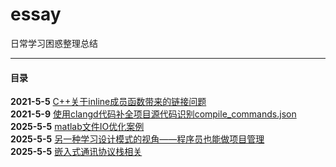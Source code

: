 # essay
日常学习困惑整理总结

-------------------------

#### 目录

**2021-5-5** [C++关于inline成员函数带来的链接问题](https://github.com/iusyu/essay/blob/main/articles/undefineReferenceDebuggingInLd.md)   
**2021-5-9** [使用clangd代码补全项目源代码识别compile_commands.json](https://github.com/iusyu/essay/blob/main/articles/nvim_coc-clangd%E8%A1%A5%E5%85%A8%E4%BB%A3%E7%A0%81%23include_my.h%E8%A7%A3%E6%9E%90.md)    
**2025-5-5** [matlab文件IO优化案例](blog/b006_opt_case/opt_case.md)    
**2025-5-5** [另一种学习设计模式的视角——程序员也能做项目管理](blog/b008_design_pattern/design_pattern_in_real_world.md)    
**2025-5-5** [嵌入式通讯协议栈相关](blog/b002_opt_methods/optimise_for_perfermence.md)   


